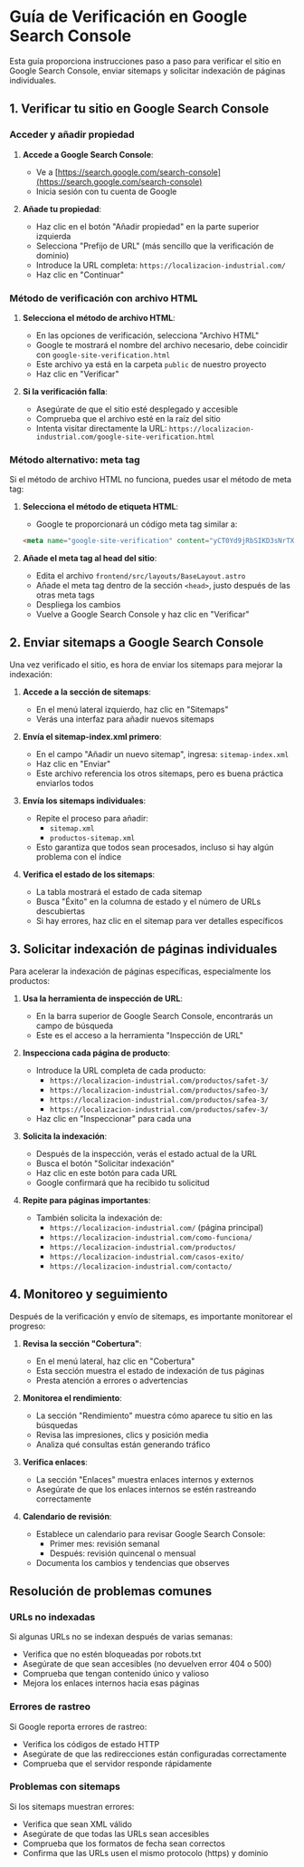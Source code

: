 # Guía de Verificación en Google Search Console

Esta guía proporciona instrucciones paso a paso para verificar el sitio en Google Search Console, enviar sitemaps y solicitar indexación de páginas individuales.

## 1. Verificar tu sitio en Google Search Console

### Acceder y añadir propiedad

1. **Accede a Google Search Console**:
   - Ve a [https://search.google.com/search-console](https://search.google.com/search-console)
   - Inicia sesión con tu cuenta de Google

2. **Añade tu propiedad**:
   - Haz clic en el botón "Añadir propiedad" en la parte superior izquierda
   - Selecciona "Prefijo de URL" (más sencillo que la verificación de dominio)
   - Introduce la URL completa: `https://localizacion-industrial.com/`
   - Haz clic en "Continuar"

### Método de verificación con archivo HTML

1. **Selecciona el método de archivo HTML**:
   - En las opciones de verificación, selecciona "Archivo HTML"
   - Google te mostrará el nombre del archivo necesario, debe coincidir con `google-site-verification.html`
   - Este archivo ya está en la carpeta `public` de nuestro proyecto
   - Haz clic en "Verificar"

2. **Si la verificación falla**:
   - Asegúrate de que el sitio esté desplegado y accesible
   - Comprueba que el archivo esté en la raíz del sitio
   - Intenta visitar directamente la URL: `https://localizacion-industrial.com/google-site-verification.html`

### Método alternativo: meta tag

Si el método de archivo HTML no funciona, puedes usar el método de meta tag:

1. **Selecciona el método de etiqueta HTML**:
   - Google te proporcionará un código meta tag similar a:
   ```html
   <meta name="google-site-verification" content="yCT0Yd9jRbSIKD3sNrTX_QNOrD6PvmPzx45rFNIC7W4" />
   ```

2. **Añade el meta tag al head del sitio**:
   - Edita el archivo `frontend/src/layouts/BaseLayout.astro`
   - Añade el meta tag dentro de la sección `<head>`, justo después de las otras meta tags
   - Despliega los cambios
   - Vuelve a Google Search Console y haz clic en "Verificar"

## 2. Enviar sitemaps a Google Search Console

Una vez verificado el sitio, es hora de enviar los sitemaps para mejorar la indexación:

1. **Accede a la sección de sitemaps**:
   - En el menú lateral izquierdo, haz clic en "Sitemaps"
   - Verás una interfaz para añadir nuevos sitemaps

2. **Envía el sitemap-index.xml primero**:
   - En el campo "Añadir un nuevo sitemap", ingresa: `sitemap-index.xml`
   - Haz clic en "Enviar"
   - Este archivo referencia los otros sitemaps, pero es buena práctica enviarlos todos

3. **Envía los sitemaps individuales**:
   - Repite el proceso para añadir:
     - `sitemap.xml`
     - `productos-sitemap.xml`
   - Esto garantiza que todos sean procesados, incluso si hay algún problema con el índice

4. **Verifica el estado de los sitemaps**:
   - La tabla mostrará el estado de cada sitemap
   - Busca "Éxito" en la columna de estado y el número de URLs descubiertas
   - Si hay errores, haz clic en el sitemap para ver detalles específicos

## 3. Solicitar indexación de páginas individuales

Para acelerar la indexación de páginas específicas, especialmente los productos:

1. **Usa la herramienta de inspección de URL**:
   - En la barra superior de Google Search Console, encontrarás un campo de búsqueda
   - Este es el acceso a la herramienta "Inspección de URL"

2. **Inspecciona cada página de producto**:
   - Introduce la URL completa de cada producto:
     - `https://localizacion-industrial.com/productos/safet-3/`
     - `https://localizacion-industrial.com/productos/safeo-3/`
     - `https://localizacion-industrial.com/productos/safea-3/`
     - `https://localizacion-industrial.com/productos/safev-3/`
   - Haz clic en "Inspeccionar" para cada una

3. **Solicita la indexación**:
   - Después de la inspección, verás el estado actual de la URL
   - Busca el botón "Solicitar indexación"
   - Haz clic en este botón para cada URL
   - Google confirmará que ha recibido tu solicitud

4. **Repite para páginas importantes**:
   - También solicita la indexación de:
     - `https://localizacion-industrial.com/` (página principal)
     - `https://localizacion-industrial.com/como-funciona/`
     - `https://localizacion-industrial.com/productos/`
     - `https://localizacion-industrial.com/casos-exito/`
     - `https://localizacion-industrial.com/contacto/`

## 4. Monitoreo y seguimiento

Después de la verificación y envío de sitemaps, es importante monitorear el progreso:

1. **Revisa la sección "Cobertura"**:
   - En el menú lateral, haz clic en "Cobertura"
   - Esta sección muestra el estado de indexación de tus páginas
   - Presta atención a errores o advertencias

2. **Monitorea el rendimiento**:
   - La sección "Rendimiento" muestra cómo aparece tu sitio en las búsquedas
   - Revisa las impresiones, clics y posición media
   - Analiza qué consultas están generando tráfico

3. **Verifica enlaces**:
   - La sección "Enlaces" muestra enlaces internos y externos
   - Asegúrate de que los enlaces internos se estén rastreando correctamente

4. **Calendario de revisión**:
   - Establece un calendario para revisar Google Search Console:
     - Primer mes: revisión semanal
     - Después: revisión quincenal o mensual
   - Documenta los cambios y tendencias que observes

## Resolución de problemas comunes

### URLs no indexadas

Si algunas URLs no se indexan después de varias semanas:
- Verifica que no estén bloqueadas por robots.txt
- Asegúrate de que sean accesibles (no devuelven error 404 o 500)
- Comprueba que tengan contenido único y valioso
- Mejora los enlaces internos hacia esas páginas

### Errores de rastreo

Si Google reporta errores de rastreo:
- Verifica los códigos de estado HTTP
- Asegúrate de que las redirecciones están configuradas correctamente
- Comprueba que el servidor responde rápidamente

### Problemas con sitemaps

Si los sitemaps muestran errores:
- Verifica que sean XML válido
- Asegúrate de que todas las URLs sean accesibles
- Comprueba que los formatos de fecha sean correctos
- Confirma que las URLs usen el mismo protocolo (https) y dominio 